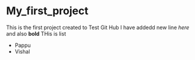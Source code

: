 # My_first_project
This is the first project created to Test Git Hub
I have addedd new line *here* and also **bold**
THis is list
* Pappu
* Vishal
